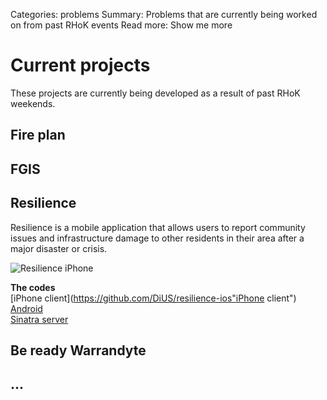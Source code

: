 Categories: problems
Summary: Problems that are currently being worked on from past RHoK events
Read more: Show me more

# Current projects

These projects are currently being developed as a result of past RHoK weekends.

## Fire plan

## FGIS

## Resilience
Resilience is a mobile application that allows users to report community issues and infrastructure damage to other residents in their area after a major disaster or crisis.

<img src="/attachments/iOS-Creatives-MapView.png" alt="Resilience iPhone"/>

**The codes**  
[iPhone client](https://github.com/DiUS/resilience-ios"iPhone client")  
[Android](https://github.com/DiUS/resilience-android"Android")  
[Sinatra server](https://github.com/DiUS/resilience-server-open311 "Sinatra server")  
  
## Be ready Warrandyte

## ...


